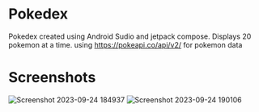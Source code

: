 # Pokedex
Pokedex created using Android Sudio and jetpack compose. Displays 20 pokemon at a time. 
using https://pokeapi.co/api/v2/ for pokemon data

# Screenshots
![Screenshot 2023-09-24 184937](https://github.com/jnmii/Pokedex/assets/125529805/6a98043c-a172-41b9-8edd-04be526d0c32)
![Screenshot 2023-09-24 190106](https://github.com/jnmii/Pokedex/assets/125529805/cec758a4-883c-417a-bbe9-7f4fefe5d930)
